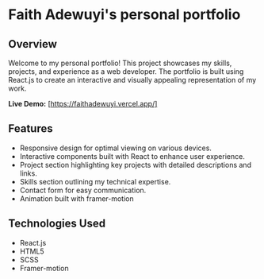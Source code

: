 # Faith Adewuyi's personal portfolio

## Overview

Welcome to my personal portfolio! This project showcases my skills, projects, and experience as a web developer. The portfolio is built using React.js to create an interactive and visually appealing representation of my work.

**Live Demo:** [https://faithadewuyi.vercel.app/]


## Features

- Responsive design for optimal viewing on various devices.
- Interactive components built with React to enhance user experience.
- Project section highlighting key projects with detailed descriptions and links.
- Skills section outlining my technical expertise.
- Contact form for easy communication.
- Animation built with framer-motion

## Technologies Used

- React.js
- HTML5
- SCSS
- Framer-motion


